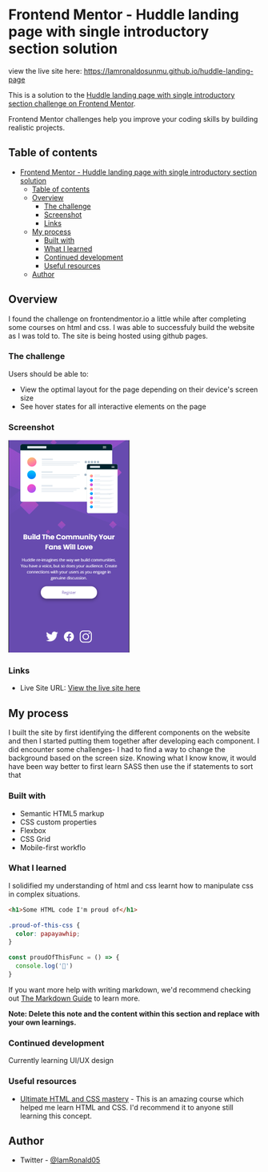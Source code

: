 # Frontend Mentor - Huddle landing page with single introductory section solution

view the live site here: https://Iamronaldosunmu.github.io/huddle-landing-page

This is a solution to the [Huddle landing page with single introductory section challenge on Frontend Mentor](https://www.frontendmentor.io/challenges/huddle-landing-page-with-a-single-introductory-section-B_2Wvxgi0). 

Frontend Mentor challenges help you improve your coding skills by building realistic projects. 

## Table of contents

- [Frontend Mentor - Huddle landing page with single introductory section solution](#frontend-mentor---huddle-landing-page-with-single-introductory-section-solution)
  - [Table of contents](#table-of-contents)
  - [Overview](#overview)
    - [The challenge](#the-challenge)
    - [Screenshot](#screenshot)
    - [Links](#links)
  - [My process](#my-process)
    - [Built with](#built-with)
    - [What I learned](#what-i-learned)
    - [Continued development](#continued-development)
    - [Useful resources](#useful-resources)
  - [Author](#author)


## Overview
I found the challenge on frontendmentor.io a little while after completing some courses on html and css.
I was able to successfuly build the website as I was told to.
The site is being hosted using github pages.

### The challenge

Users should be able to:

- View the optimal layout for the page depending on their device's screen size
- See hover states for all interactive elements on the page

### Screenshot

![](screenshot.PNG)


### Links

- Live Site URL: [View the live site here](https://Iamronaldosunmu.github.io/huddle-landing-page)

## My process
I built the site by first identifying the different components on the website and then I started putting them together after developing each component. 
I did encounter some challenges- I had to find a way to change the background based on the screen size. Knowing what I know know, it would have been way better to first learn SASS then use the if statements to sort that
### Built with

- Semantic HTML5 markup
- CSS custom properties
- Flexbox
- CSS Grid
- Mobile-first workflo
### What I learned

I solidified my understanding of html and css learnt how to manipulate css in complex situations.

```html
<h1>Some HTML code I'm proud of</h1>
```
```css
.proud-of-this-css {
  color: papayawhip;
}
```
```js
const proudOfThisFunc = () => {
  console.log('🎉')
}
```

If you want more help with writing markdown, we'd recommend checking out [The Markdown Guide](https://www.markdownguide.org/) to learn more.

**Note: Delete this note and the content within this section and replace with your own learnings.**

### Continued development
Currently learning UI/UX design

### Useful resources

- [Ultimate HTML and CSS mastery](https://www.codewithmosh.com) - This is an amazing course which helped me learn HTML and CSS. I'd recommend it to anyone still learning this concept.
## Author

- Twitter - [@IamRonald05](https://www.twitter.com/IamRonald05)
